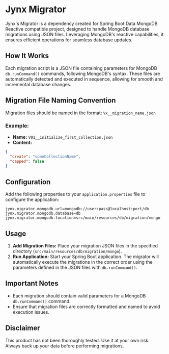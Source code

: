 # Jynx Migrator

Jynx's Migrator is a dependency created for Spring Boot Data MongoDB Reactive compatible project, designed to handle MongoDB database migrations using JSON files. Leveraging MongoDB's reactive capabilities, it ensures efficient operations for seamless database updates.

## How It Works

Each migration script is a JSON file containing parameters for MongoDB `db.runCommand()` commands, following MongoDB's syntax. These files are automatically detected and executed in sequence, allowing for smooth and incremental database changes.

## Migration File Naming Convention

Migration files should be named in the format: `Vx__migration_name.json`

### Example:

- **Name:** `V01__initialize_first_collection.json`
- **Content:**
```json
{
  "create": "someCollectionName",
  "capped": false
}
```

## Configuration

Add the following properties to your `application.properties` file to configure the application:

``` properties
jynx.migrator.mongodb.url=mongodb://user:pass@localhost:port/db
jynx.migrator.mongodb.database=db
jynx.migrator.mongodb.location=src/main/resources/db/migration/mongo
```

## Usage

1. **Add Migration Files:** Place your migration JSON files in the specified directory (`src/main/resources/db/migration/mongo`).
2. **Run Application:** Start your Spring Boot application. The migrator will automatically execute the migrations in the correct order using the parameters defined in the JSON files with `db.runCommand()`.

## Important Notes

- Each migration should contain valid parameters for a MongoDB `db.runCommand()` command.
- Ensure that migration files are correctly formatted and named to avoid execution issues.

## Disclaimer

This product has not been thoroughly tested. Use it at your own risk. Always back up your data before performing migrations.